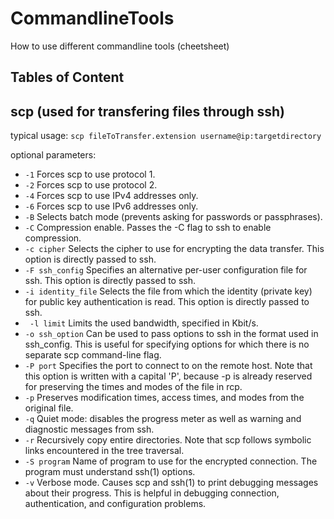 # CommandlineTools
How to use different commandline tools (cheetsheet)

## Tables of Content

## scp (used for transfering files through ssh)
typical usage: `scp fileToTransfer.extension username@ip:targetdirectory`

optional parameters:
* `-1`  Forces scp to use protocol 1.
* `-2`  Forces scp to use protocol 2.
* `-4`  Forces scp to use IPv4 addresses only.
* `-6`  Forces scp to use IPv6 addresses only.
* `-B`  Selects batch mode (prevents asking for passwords or passphrases).
* `-C`  Compression enable. Passes the -C flag to ssh to enable compression.
* `-c cipher` Selects the cipher to use for encrypting the data transfer. This option is directly passed to ssh.
* `-F ssh_config` Specifies an alternative per-user configuration file for ssh. This option is directly passed to ssh.
* `-i identity_file` Selects the file from which the identity (private key) for public key authentication is read. This option is directly passed to ssh.
* ` -l limit` Limits the used bandwidth, specified in Kbit/s.
* `-o ssh_option` Can be used to pass options to ssh in the format used in ssh_config. This is useful for specifying options for which there is no separate scp command-line flag.
* `-P port` Specifies the port to connect to on the remote host. Note that this option is written with a capital 'P', because -p is already reserved for preserving the times and modes of the file in rcp.
* `-p` Preserves modification times, access times, and modes from the original file.
* `-q` Quiet mode: disables the progress meter as well as warning and diagnostic messages from ssh.
* `-r` Recursively copy entire directories. Note that scp follows symbolic links encountered in the tree traversal.
* `-S program` Name of program to use for the encrypted connection. The program must understand ssh(1) options.
* `-v` Verbose mode. Causes scp and ssh(1) to print debugging messages about their progress. This is helpful in debugging connection, authentication, and configuration problems.
